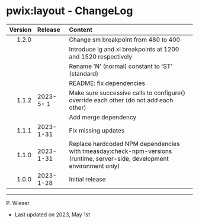 # pwix:layout - ChangeLog

| Version | Release    | Content |
| ---:    | :---       | :---    |
| 1.2.0   |  | Change sm breakpoint from 480 to 400 |
|         |  | Introduce lg and xl breakpoints at 1200 and 1520 respectively |
|         |  | Rename 'N' (normal) constant to 'ST' (standard) |
|         |  | README: fix dependencies |
| 1.1.2   | 2023- 5- 1 | Make sure successive calls to configure() override each other (do not add each other) |
|         |            | Add merge dependency |
| 1.1.1   | 2023- 1-31 | Fix missing updates |
| 1.1.0   | 2023- 1-31 | Replace hardcoded NPM dependencies with tmeasday:check-npm-versions (runtime, server-side, development environment only) |
| 1.0.0   | 2023- 1-28 | Initial release |

---
P. Wieser
- Last updated on 2023, May 1st
